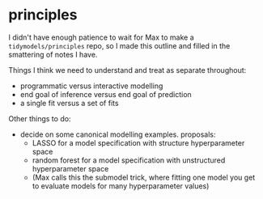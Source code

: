 # principles

I didn't have enough patience to wait for Max to make a `tidymodels/principles` repo, so I made this outline and filled in the smattering of notes I have.


Things I think we need to understand and treat as separate throughout:

- programmatic versus interactive modelling
- end goal of inference versus end goal of prediction
- a single fit versus a set of fits

Other things to do:

- decide on some canonical modelling examples. proposals:
  - LASSO for a model specification with structure hyperparameter space
  - random forest for a model specification with unstructured hyperparameter space
  - (Max calls this the submodel trick, where fitting one model you get to evaluate models for many hyperparameter values)
